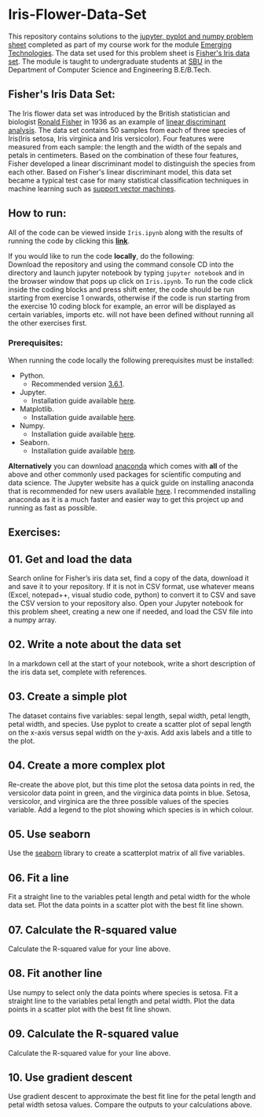 # Iris-Flower-Data-Set
This repository contains solutions to the [jupyter, pyplot and numpy problem sheet](https://emerging-technologies.github.io/problems/jupyter.html) completed as part of my course work for the module [Emerging Technologies](https://emerging-technologies.github.io/). The data set used for this problem sheet is [Fisher's Iris data set](https://en.wikipedia.org/wiki/Iris_flower_data_set).
The module is taught to undergraduate students at [SBU](http://www.sathyabama.ac.in/) in the Department of Computer Science and Engineering B.E/B.Tech.

## Fisher's Iris Data Set:
The Iris flower data set was introduced by the British statistician and biologist [Ronald Fisher](https://en.wikipedia.org/wiki/Ronald_Fisher) in 1936 as an example of [linear discriminant analysis](https://en.wikipedia.org/wiki/Linear_discriminant_analysis). The data set contains 50 samples from each of three species of Iris(Iris setosa, Iris virginica and Iris versicolor). Four features were measured from each sample: the length and the width of the sepals and petals in centimeters. Based on the combination of these four features, Fisher developed a linear discriminant model to distinguish the species from each other. Based on Fisher's linear discriminant model, this data set became a typical test case for many statistical classification techniques in machine learning such as [support vector machines](https://en.wikipedia.org/wiki/Support_vector_machine).

## How to run:
All of the code can be viewed inside `Iris.ipynb` along with the results of running the code by clicking this **[link](https://github.com/RicardsGraudins/Iris-Flower-Data-Set/blob/master/Iris.ipynb)**.

If you would like to run the code **locally**, do the following:  
Download the repository and using the command console CD into the directory and launch jupyter notebook by typing `jupyter notebook` and in the browser window that pops up click on `Iris.ipynb`. To run the code click inside the coding blocks and press shift enter, the code should be run starting from exercise 1 onwards, otherwise if the code is run starting from the exercise 10 coding block for example, an error will be displayed as certain variables, imports etc. will not have been defined without running all the other exercises first.

### Prerequisites:
When running the code locally the following prerequisites must be installed:  
* Python.  
  - Recommended version [3.6.1](https://www.python.org/downloads/release/python-361/).
* Jupyter.  
  - Installation guide available [here](http://jupyter.readthedocs.io/en/latest/install.html).
* Matplotlib.  
  - Installation guide available [here](https://matplotlib.org/downloads.html).
* Numpy.  
  - Installation guide available [here](http://www.numpy.org/).
* Seaborn.  
  - Installation guide available [here](https://seaborn.pydata.org/installing.html).

**Alternatively** you can download [anaconda](https://anaconda.org/anaconda/python) which comes with **all** of the above and other commonly used packages for scientific computing and data science. The Jupyter website has a quick guide on installing anaconda that is recommended for new users available [here](http://jupyter.readthedocs.io/en/latest/install.html). I recommended installing anaconda as it is a much faster and easier way to get this project up and running as fast as possible.

## Exercises:
## 01. Get and load the data
Search online for Fisher’s iris data set, find a copy of the data, download it and save it to your repository. If it is not in CSV format, use whatever means (Excel, notepad++, visual studio code, python) to convert it to CSV and save the CSV version to your repository also. Open your Jupyter notebook for this problem sheet, creating a new one if needed, and load the CSV file into a numpy array.
## 02. Write a note about the data set
In a markdown cell at the start of your notebook, write a short description of the iris data set, complete with references.
## 03. Create a simple plot
The dataset contains five variables: sepal length, sepal width, petal length, petal width, and species. Use pyplot to create a scatter plot of sepal length on the x-axis versus sepal width on the y-axis. Add axis labels and a title to the plot.
## 04. Create a more complex plot
Re-create the above plot, but this time plot the setosa data points in red, the versicolor data point in green, and the virginica data points in blue. Setosa, versicolor, and virginica are the three possible values of the species variable. Add a legend to the plot showing which species is in which colour.
## 05. Use seaborn
Use the [seaborn](http://seaborn.pydata.org/examples/scatterplot_matrix.html) library to create a scatterplot matrix of all five variables.
## 06. Fit a line
Fit a straight line to the variables petal length and petal width for the whole data set. Plot the data points in a scatter plot with the best fit line shown.
## 07. Calculate the R-squared value
Calculate the R-squared value for your line above.
## 08. Fit another line
Use numpy to select only the data points where species is setosa. Fit a straight line to the variables petal length and petal width. Plot the data points in a scatter plot with the best fit line shown.
## 09. Calculate the R-squared value
Calculate the R-squared value for your line above.
## 10. Use gradient descent
Use gradient descent to approximate the best fit line for the petal length and petal width setosa values. Compare the outputs to your calculations above.
